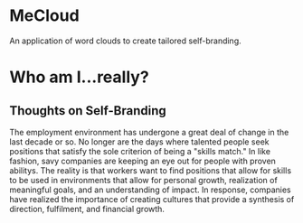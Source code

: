 # MeCloud
An application of word clouds to create tailored self-branding.

# Who am I...really?

## Thoughts on Self-Branding
The employment environment has undergone a great deal of change in the last decade or so.  No longer are the days where talented people seek positions that satisfy the sole criterion of being a "skills match."  In like fashion, savy companies are keeping an eye out for people with proven abilitys.  The reality is that workers want to find positions that allow for skills to be used in environments that allow for personal growth, realization of meaningful goals, and an understanding of impact.  In response, companies have realized the importance of creating cultures that provide a synthesis of direction, fulfilment, and financial growth.


